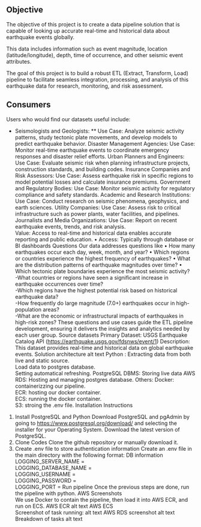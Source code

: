 
## Objective

The objective of this project is to create a data pipeline solution that is capable of looking up accurate real-time and historical data about earthquake events globally.

This data includes information such as event magnitude, location (latitude/longitude), depth, time of occurrence, and other seismic event attributes. 

The goal of this project is to build a robust ETL (Extract, Transform, Load) pipeline to facilitate seamless integration, processing, and analysis of this earthquake data for research, monitoring, and risk assessment.

## Consumers

Users who would find our datasets useful include:
*  Seismologists and Geologists:
  **  Use Case: Analyze seismic activity patterns, study tectonic plate movements, and develop models to predict earthquake behavior.
Disaster Management Agencies:
Use Case: Monitor real-time earthquake events to coordinate emergency responses and disaster relief efforts.
Urban Planners and Engineers:
Use Case: Evaluate seismic risk when planning infrastructure projects, construction standards, and building codes.
Insurance Companies and Risk Assessors:
Use Case: Assess earthquake risk in specific regions to model potential losses and calculate insurance premiums.
Government and Regulatory Bodies:
Use Case: Monitor seismic activity for regulatory compliance and safety standards.
Academic and Research Institutions:
Use Case: Conduct research on seismic phenomena, geophysics, and earth sciences.
Utility Companies:
Use Case: Assess risk to critical infrastructure such as power plants, water facilities, and pipelines.
Journalists and Media Organizations:
Use Case: Report on recent earthquake events, trends, and risk analysis.  
Value: Access to real-time and historical data enables accurate reporting and public education.
• Access: Typically through database or BI dashboards
Questions
Our data addresses questions like
• How many earthquakes occur each day, week, month, and year?
• Which regions or countries experience the highest frequency of earthquakes?
• What are the distribution patterns of earthquake magnitudes over time?
• Which tectonic plate boundaries experience the most seismic activity?  
-What countries or regions have seen a significant increase in earthquake occurrences over time?  
-Which regions have the highest potential risk based on historical earthquake data?  
-How frequently do large magnitude (7.0+) earthquakes occur in high-population areas?  
-What are the economic or infrastructural impacts of earthquakes in high-risk zones?
These questions and use cases guide the ETL pipeline development, ensuring it delivers the insights and analytics needed by each user group.
Source datasets
Primary Dataset: USGS Earthquake Catalog API (https://earthquake.usgs.gov/fdsnws/event/1)
Description: This dataset provides real-time and historical data on global earthquake events.
Solution architecture
alt text
Python :
Extracting data from both live and static source.  
Load data to postgres database.  
Setting automatical refreshing.
PostgreSQL DBMS:
Storing live data
AWS RDS:
Hosting and managing postgres database.
Others:
Docker: containerizzing our pipeline.  
ECR: hosting our docker container.  
ECS: running the docker container.  
S3: stroing the .env file.
Installation Instructions
1. Install PostgreSQL and Python
Download PostgreSQL and pgAdmin by going to https://www.postgresql.org/download/ and selecting the installer for your Operating System. Download the latest version of PostgreSQL.
2. Clone Codes
Clone the github repository or manually download it.
3. Create .env file to store authentication information
Create an .env file in the main directory with the following format:
DB information
LOGGING_SERVER_NAME =  
LOGGING_DATABASE_NAME =  
LOGGING_USERNAME =  
LOGGING_PASSWORD =  
LOGGING_PORT =
Run pipeline
Once the previous steps are done, run the pipeline with python.
AWS Screenshots  
We use Docker to contain the pipeline, then load it into AWS ECR, and run on ECS.
AWS ECR
alt text
AWS ECS  
Screenshot of task running:
alt text
AWS RDS screenshot
alt text
Breakdown of tasks
alt text
